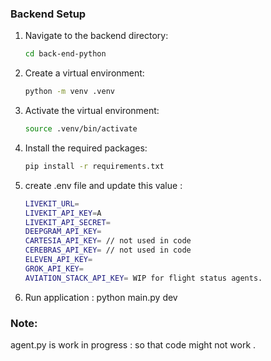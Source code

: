 ### Backend Setup

1. Navigate to the backend directory:

   ```bash
   cd back-end-python
   ```

2. Create a virtual environment:

   ```bash
   python -m venv .venv
   ```

3. Activate the virtual environment:

   ```bash
   source .venv/bin/activate
   ```

4. Install the required packages:

   ```bash
   pip install -r requirements.txt
   ```

5. create .env file and update this value :

   ```bash
   LIVEKIT_URL=
   LIVEKIT_API_KEY=A
   LIVEKIT_API_SECRET=
   DEEPGRAM_API_KEY=
   CARTESIA_API_KEY= // not used in code
   CEREBRAS_API_KEY= // not used in code
   ELEVEN_API_KEY=
   GROK_API_KEY=
   AVIATION_STACK_API_KEY= WIP for flight status agents.
   ```

6. Run application :
   python main.py dev

### Note:

agent.py is work in progress : so that code might not work .
